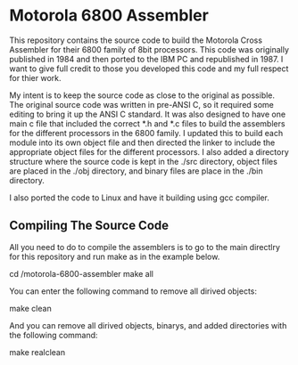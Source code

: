 Motorola 6800 Assembler
===

This repository contains the source code to build the Motorola Cross Assembler for their 6800 family of 8bit processors.  This code was originally published in 1984 and then ported to the IBM PC and republished in 1987.  I want to give full credit to those you developed this code and my full respect for thier work.

My intent is to keep the source code as close to the original as possible.  The original source code was written in pre-ANSI C, so it required some editing to bring it up the ANSI C standard.  It was also designed to have one main c file that included the correct *.h and *.c files to build the assemblers for the different processors in the 6800 family.  I updated this to build each module into its own object file and then directed the linker to include the appropriate object files for the different processors.  I also added a directory structure where the source code is kept in the ./src directory, object files are placed in the ./obj directory, and binary files are place in the ./bin directory.

I also ported the code to Linux and have it building using gcc compiler.

Compiling The Source Code
---

All you need to do to compile the assemblers is to go to the main directlry for this repository and run make as in the example below.

cd <path>/motorola-6800-assembler
make all

You can enter the following command to remove all dirived objects:

make clean

And you can remove all dirived objects, binarys, and added directories with the following command:

make realclean

